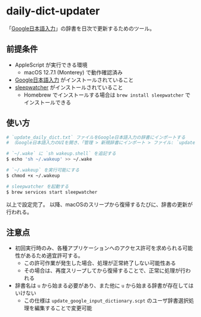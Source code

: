 # daily-dict-updater

「[Google日本語入力](https://www.google.co.jp/ime/)」の辞書を日次で更新するためのツール。

## 前提条件

- AppleScript が実行できる環境
    - macOS 12.7.1 (Monterey) で動作確認済み
- [Google日本語入力](https://www.google.co.jp/ime/) がインストールされていること
- [sleepwatcher](https://www.bernhard-baehr.de/) がインストールされていること
    - Homebrew でインストールする場合は `brew install sleepwatcher` でインストールできる

## 使い方

```sh
# `update_daily_dict.txt` ファイルをGoogle日本語入力の辞書にインポートする
# （Google日本語入力のUIを開き、「管理 > 新規辞書にインポート > ファイル: `update_daily_dict.txt`, 辞書名: `update_daily_dict`」で設定できる）

# `~/.wake` に `sh wakeup.shell` を追記する
$ echo 'sh ~/.wakeup' >> ~/.wake

# `~/.wakeup` を実行可能にする
$ chmod +x ~/.wakeup

# sleepwatcher を起動する
$ brew services start sleepwatcher
```

以上で設定完了。
以降、macOSのスリープから復帰するたびに、辞書の更新が行われる。

## 注意点

- 初回実行時のみ、各種アプリケーションへのアクセス許可を求められる可能性があるため適宜許可する。
    - この許可作業が発生した場合、処理が正常終了しない可能性ある
    - その場合は、再度スリープしてから復帰することで、正常に処理が行われる
- 辞書名は `u` から始まる必要があり、また他に `u` から始まる辞書が存在してはいけない
    - この仕様は `update_google_input_dictionary.scpt` のユーザ辞書選択処理を編集することで変更可能
